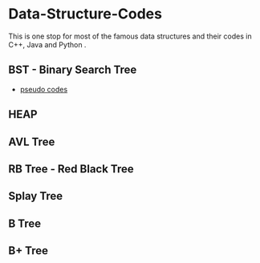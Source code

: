 # Data-Structure-Codes
This is one stop for most of the famous data structures and their codes in C++, Java and Python .

## BST - Binary Search Tree 
- [pseudo codes](https://github.com/vkgimmick/Data-Structure-Codes/blob/master/BST%20pseudo-codes.md)
## HEAP 
## AVL Tree 
## RB Tree - Red Black Tree
## Splay Tree
## B Tree
## B+ Tree
